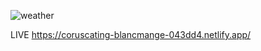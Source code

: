 ![weather](https://github.com/Margulis162/Weather_app/assets/134349936/f377c15a-6be2-448a-a744-ab4da7e75bb6)

LIVE https://coruscating-blancmange-043dd4.netlify.app/
